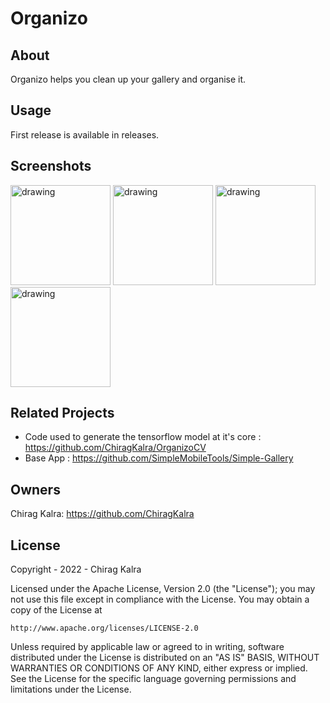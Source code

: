 # Organizo

## About
Organizo helps you clean up your gallery and organise it.

## Usage
First release is available in releases.

## Screenshots
<p>
<img src="https://user-images.githubusercontent.com/24735099/184189642-5bf15932-9796-45a5-ad5a-f6839730c600.png" alt="drawing" width="160"/>
<img src="https://user-images.githubusercontent.com/24735099/184189745-e64c5ba9-3ac5-4dea-8904-9b77cb1c24ec.png" alt="drawing" width="160"/>
<img src="https://user-images.githubusercontent.com/24735099/184189707-d7210dae-8a57-4d36-a756-a2e04b770db4.png" alt="drawing" width="160"/>
<img src="https://user-images.githubusercontent.com/24735099/184189752-9e56389c-43d3-4828-8aa8-92f6932f8b34.png" alt="drawing" width="160"/>
</p>

## Related Projects
* Code used to generate the tensorflow model at it's core : https://github.com/ChiragKalra/OrganizoCV
* Base App : https://github.com/SimpleMobileTools/Simple-Gallery

## Owners
Chirag Kalra: https://github.com/ChiragKalra

## License
Copyright - 2022 - Chirag Kalra

Licensed under the Apache License, Version 2.0 (the "License");
you may not use this file except in compliance with the License.
You may obtain a copy of the License at

    http://www.apache.org/licenses/LICENSE-2.0

Unless required by applicable law or agreed to in writing, software
distributed under the License is distributed on an "AS IS" BASIS,
WITHOUT WARRANTIES OR CONDITIONS OF ANY KIND, either express or implied.
See the License for the specific language governing permissions and
limitations under the License.
